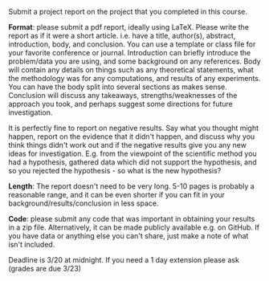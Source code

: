 Submit a project report on the project that you completed in this course.

**Format**: please submit a pdf report, ideally using LaTeX.  Please write the report as if it were a short article.  i.e. have a title, author(s), abstract, introduction, body, and conclusion.  You can use a template or class file for your favorite conference or journal.  Introduction can briefly introduce the problem/data you are using, and some background on any references.  Body will contain any details on things such as any theoretical statements, what the methodology was for any computations, and results of any experiments.  You can have the body split into several sections as makes sense.  Conclusion will discuss any takeaways, strengths/weaknesses of the approach you took, and perhaps suggest some directions for future investigation.

It is perfectly fine to report on negative results.  Say what you thought might happen, report on the evidence that it didn't happen, and discuss why you think things didn't work out and if the negative results give you any new ideas for investigation.  E.g. from the viewpoint of the scientific method you had a hypothesis, gathered data which did not support the hypothesis, and so you rejected the hypothesis - so what is the new hypothesis?

**Length**: The report doesn't need to be very long.  5-10 pages is probably a reasonable range, and it can be even shorter if you can fit in your background/results/conclusion in less space.

**Code**: please submit any code that was important in obtaining your results in a zip file.  Alternatively, it can be made publicly available e.g. on GitHub.  If you have data or anything else you can't share, just make a note of what isn't included.

Deadline is 3/20 at midnight.  If you need a 1 day extension please ask (grades are due 3/23)

